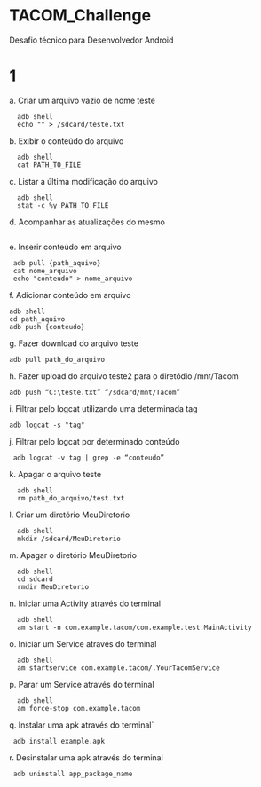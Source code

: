 # TACOM_Challenge

Desafio técnico para Desenvolvedor Android 


# 1

  a. Criar um arquivo vazio de nome teste

  ```
    adb shell
    echo "" > /sdcard/teste.txt
  ```

  b. Exibir o conteúdo do arquivo

  ```
    adb shell
    cat PATH_TO_FILE
  ```

  c. Listar a última modificação do arquivo

  ```
    adb shell
    stat -c %y PATH_TO_FILE
  ```

  d. Acompanhar as atualizações do mesmo

  ```
  
  ```

  e. Inserir conteúdo em arquivo

   ```
    adb pull {path_aquivo}
    cat nome_arquivo
    echo "conteudo" > nome_arquivo
   ```

  f. Adicionar conteúdo em arquivo

   ```
   adb shell
   cd path_aquivo
   adb push {conteudo}
   ```

  g. Fazer download do arquivo teste

   ```
   adb pull path_do_arquivo
   ```

  h. Fazer upload do arquivo teste2 para o diretódio /mnt/Tacom

   ```
   adb push “C:\teste.txt” “/sdcard/mnt/Tacom”
   ```

  i. Filtrar pelo logcat utilizando uma determinada tag

   ```
   adb logcat -s "tag"
   ```

  j. Filtrar pelo logcat por determinado conteúdo

   ```
    adb logcat -v tag | grep -e “conteudo”
   ```

  k. Apagar o arquivo teste

  ```
    adb shell 
    rm path_do_arquivo/test.txt
  ```

  l. Criar um diretório MeuDiretorio

  ```
    adb shell 
    mkdir /sdcard/MeuDiretorio
  ```

  m. Apagar o diretório MeuDiretorio

  ```
    adb shell 
    cd sdcard
    rmdir MeuDiretorio
  ```

  n. Iniciar uma Activity através do terminal

  ```
    adb shell 
    am start -n com.example.tacom/com.example.test.MainActivity
  ```

  o. Iniciar um Service através do terminal

  ```
    adb shell 
    am startservice com.example.tacom/.YourTacomService
  ```

  p. Parar um Service através do terminal

  ```
    adb shell 
    am force-stop com.example.tacom
  ```

  q. Instalar uma apk através do terminal`

   ```
    adb install example.apk
   ```

  r. Desinstalar uma apk através do terminal

   ```
    adb uninstall app_package_name
   ```